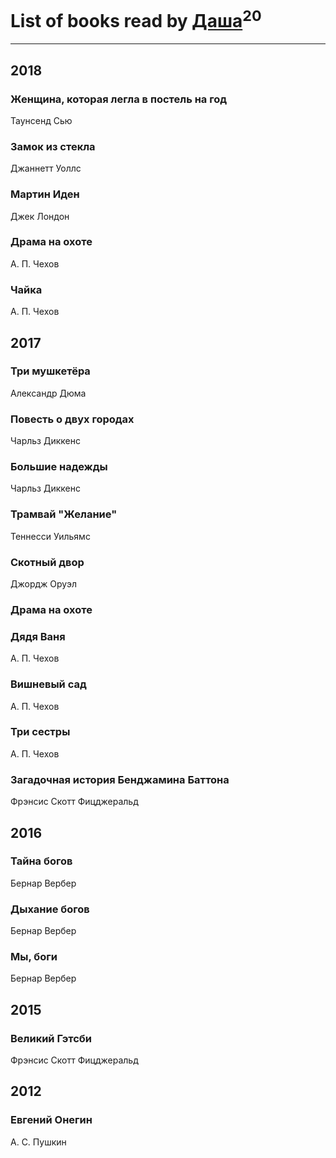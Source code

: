 # List of books read by [Даша](https://my.mail.ru/bk/forget.me.now/)<sup>20</sup>
---

## 2018

### Женщина, которая легла в постель на год
Таунсенд Сью


### Замок из стекла
Джаннетт Уоллс


### Мартин Иден
Джек Лондон


### Драма на охоте
А. П. Чехов


### Чайка
А. П. Чехов



## 2017

### Три мушкетёра
Александр Дюма


### Повесть о двух городах
Чарльз Диккенс


### Большие надежды
Чарльз Диккенс


### Трамвай "Желание"
Теннесси Уильямс


### Скотный двор
Джордж Оруэл


### Драма на охоте


### Дядя Ваня
А. П. Чехов


### Вишневый сад
А. П. Чехов


### Три сестры
А. П. Чехов


### Загадочная история Бенджамина Баттона
Фрэнсис Скотт Фицджеральд



## 2016

### Тайна богов
Бернар Вербер


### Дыхание богов
Бернар Вербер


### Мы, боги
Бернар Вербер



## 2015

### Великий Гэтсби
Фрэнсис Скотт Фицджеральд



## 2012

### Евгений Онегин
А. С. Пушкин



